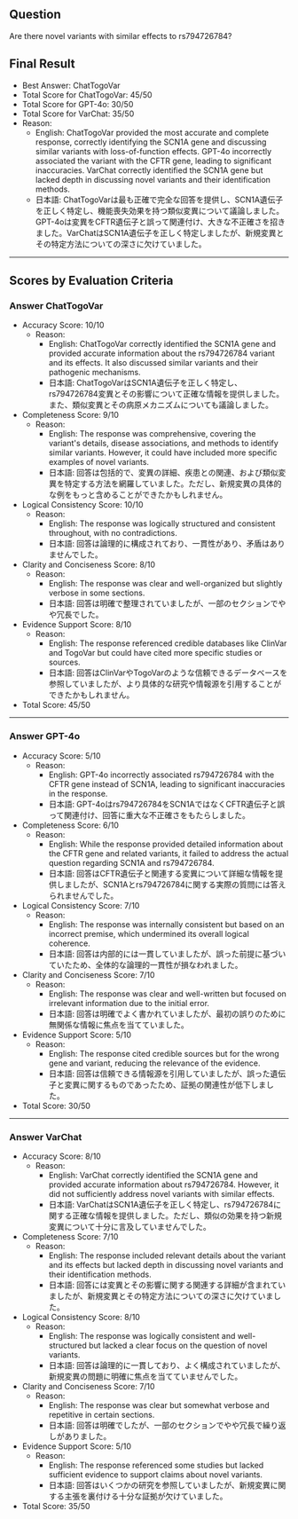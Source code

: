 ## Question

Are there novel variants with similar effects to rs794726784?

## Final Result

- Best Answer: ChatTogoVar
- Total Score for ChatTogoVar: 45/50
- Total Score for GPT-4o: 30/50
- Total Score for VarChat: 35/50
- Reason:
  - English: ChatTogoVar provided the most accurate and complete response, correctly identifying the SCN1A gene and discussing similar variants with loss-of-function effects. GPT-4o incorrectly associated the variant with the CFTR gene, leading to significant inaccuracies. VarChat correctly identified the SCN1A gene but lacked depth in discussing novel variants and their identification methods.
  - 日本語: ChatTogoVarは最も正確で完全な回答を提供し、SCN1A遺伝子を正しく特定し、機能喪失効果を持つ類似変異について議論しました。GPT-4oは変異をCFTR遺伝子と誤って関連付け、大きな不正確さを招きました。VarChatはSCN1A遺伝子を正しく特定しましたが、新規変異とその特定方法についての深さに欠けていました。

---

## Scores by Evaluation Criteria

### Answer ChatTogoVar
- Accuracy Score: 10/10
  - Reason: 
    - English: ChatTogoVar correctly identified the SCN1A gene and provided accurate information about the rs794726784 variant and its effects. It also discussed similar variants and their pathogenic mechanisms.
    - 日本語: ChatTogoVarはSCN1A遺伝子を正しく特定し、rs794726784変異とその影響について正確な情報を提供しました。また、類似変異とその病原メカニズムについても議論しました。
- Completeness Score: 9/10
  - Reason: 
    - English: The response was comprehensive, covering the variant's details, disease associations, and methods to identify similar variants. However, it could have included more specific examples of novel variants.
    - 日本語: 回答は包括的で、変異の詳細、疾患との関連、および類似変異を特定する方法を網羅していました。ただし、新規変異の具体的な例をもっと含めることができたかもしれません。
- Logical Consistency Score: 10/10
  - Reason: 
    - English: The response was logically structured and consistent throughout, with no contradictions.
    - 日本語: 回答は論理的に構成されており、一貫性があり、矛盾はありませんでした。
- Clarity and Conciseness Score: 8/10
  - Reason: 
    - English: The response was clear and well-organized but slightly verbose in some sections.
    - 日本語: 回答は明確で整理されていましたが、一部のセクションでやや冗長でした。
- Evidence Support Score: 8/10
  - Reason: 
    - English: The response referenced credible databases like ClinVar and TogoVar but could have cited more specific studies or sources.
    - 日本語: 回答はClinVarやTogoVarのような信頼できるデータベースを参照していましたが、より具体的な研究や情報源を引用することができたかもしれません。
- Total Score: 45/50

---

### Answer GPT-4o
- Accuracy Score: 5/10
  - Reason: 
    - English: GPT-4o incorrectly associated rs794726784 with the CFTR gene instead of SCN1A, leading to significant inaccuracies in the response.
    - 日本語: GPT-4oはrs794726784をSCN1AではなくCFTR遺伝子と誤って関連付け、回答に重大な不正確さをもたらしました。
- Completeness Score: 6/10
  - Reason: 
    - English: While the response provided detailed information about the CFTR gene and related variants, it failed to address the actual question regarding SCN1A and rs794726784.
    - 日本語: 回答はCFTR遺伝子と関連する変異について詳細な情報を提供しましたが、SCN1Aとrs794726784に関する実際の質問には答えられませんでした。
- Logical Consistency Score: 7/10
  - Reason: 
    - English: The response was internally consistent but based on an incorrect premise, which undermined its overall logical coherence.
    - 日本語: 回答は内部的には一貫していましたが、誤った前提に基づいていたため、全体的な論理的一貫性が損なわれました。
- Clarity and Conciseness Score: 7/10
  - Reason: 
    - English: The response was clear and well-written but focused on irrelevant information due to the initial error.
    - 日本語: 回答は明確でよく書かれていましたが、最初の誤りのために無関係な情報に焦点を当てていました。
- Evidence Support Score: 5/10
  - Reason: 
    - English: The response cited credible sources but for the wrong gene and variant, reducing the relevance of the evidence.
    - 日本語: 回答は信頼できる情報源を引用していましたが、誤った遺伝子と変異に関するものであったため、証拠の関連性が低下しました。
- Total Score: 30/50

---

### Answer VarChat
- Accuracy Score: 8/10
  - Reason: 
    - English: VarChat correctly identified the SCN1A gene and provided accurate information about rs794726784. However, it did not sufficiently address novel variants with similar effects.
    - 日本語: VarChatはSCN1A遺伝子を正しく特定し、rs794726784に関する正確な情報を提供しました。ただし、類似の効果を持つ新規変異について十分に言及していませんでした。
- Completeness Score: 7/10
  - Reason: 
    - English: The response included relevant details about the variant and its effects but lacked depth in discussing novel variants and their identification methods.
    - 日本語: 回答には変異とその影響に関する関連する詳細が含まれていましたが、新規変異とその特定方法についての深さに欠けていました。
- Logical Consistency Score: 8/10
  - Reason: 
    - English: The response was logically consistent and well-structured but lacked a clear focus on the question of novel variants.
    - 日本語: 回答は論理的に一貫しており、よく構成されていましたが、新規変異の問題に明確に焦点を当てていませんでした。
- Clarity and Conciseness Score: 7/10
  - Reason: 
    - English: The response was clear but somewhat verbose and repetitive in certain sections.
    - 日本語: 回答は明確でしたが、一部のセクションでやや冗長で繰り返しがありました。
- Evidence Support Score: 5/10
  - Reason: 
    - English: The response referenced some studies but lacked sufficient evidence to support claims about novel variants.
    - 日本語: 回答はいくつかの研究を参照していましたが、新規変異に関する主張を裏付ける十分な証拠が欠けていました。
- Total Score: 35/50